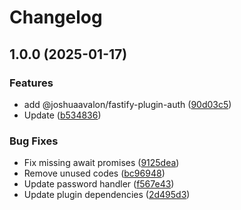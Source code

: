 # Changelog

## 1.0.0 (2025-01-17)


### Features

* add @joshuaavalon/fastify-plugin-auth ([90d03c5](https://github.com/joshuaavalon/fastify-plugins/commit/90d03c5ef9e4c4283dca87ab70dcd20736c4fc6a))
* Update ([b534836](https://github.com/joshuaavalon/fastify-plugins/commit/b534836d7bd94c08abbc1a02dab2291a343ba2ba))


### Bug Fixes

* Fix missing await promises ([9125dea](https://github.com/joshuaavalon/fastify-plugins/commit/9125deaf53093dc6c90c677ae0ae3abe9e280263))
* Remove unused codes ([bc96948](https://github.com/joshuaavalon/fastify-plugins/commit/bc969482df371cc71d7be9bdb8b8e5c85465f99e))
* Update password handler ([f567e43](https://github.com/joshuaavalon/fastify-plugins/commit/f567e43c8b9399cd519519a249eb7ff8548b081e))
* Update plugin dependencies ([2d495d3](https://github.com/joshuaavalon/fastify-plugins/commit/2d495d341f4cdc86d67ef7e4ab8913aa19211c4b))
